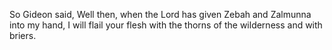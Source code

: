 So Gideon said, Well then, when the Lord has given Zebah and Zalmunna into my hand, I will flail your flesh with the thorns of the wilderness and with briers.
